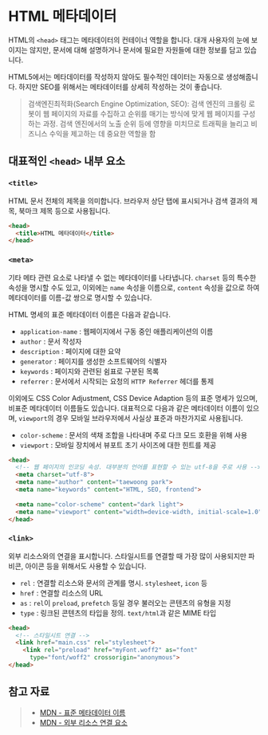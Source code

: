 # HTML 메타데이터

HTML의 `<head>` 태그는 메타데이터의 컨테이너 역할을 합니다.  대개 사용자의 눈에 보이지는 않지만, 문서에 대해 설명하거나 문서에 필요한 자원들에 대한 정보를 담고 있습니다. 

HTML5에서는 메타데이터를 작성하지 않아도 필수적인 데이터는 자동으로 생성해줍니다. 하지만 SEO를 위해서는 메타데이터를 상세히 작성하는 것이 좋습니다.

> 검색엔진최적화(Search Engine Optimization, SEO): 
> 검색 엔진의 크롤링 로봇이 웹 페이지의 자료를 수집하고 순위를 매기는 방식에 맞게 웹 페이지를 구성하는 과정. 검색 엔진에서의 노출 순위 등에 영향을 미치므로 트래픽을 늘리고 비즈니스 수익을 제고하는 데 중요한 역할을 함



## 대표적인 `<head>` 내부 요소

### `<title>`

HTML 문서 전체의 제목을 의미합니다.
브라우저 상단 탭에 표시되거나 검색 결과의 제목, 북마크 제목 등으로 사용됩니다.

``` html
<head>
  <title>HTML 메타데이터</title>
</head>
```



### `<meta>`

기타 메타 관련 요소로 나타낼 수 없는 메타데이터를 나타냅니다. `charset` 등의 특수한 속성을 명시할 수도 있고, 이외에는 `name` 속성을 이름으로, `content` 속성을 값으로 하여 메타데이터를 이름-값 쌍으로 명시할 수 있습니다.

HTML 명세의 표준 메타데이터 이름은 다음과 같습니다.

- `application-name` : 웹페이지에서 구동 중인 애플리케이션의 이름
- `author` : 문서 작성자
- `description` : 페이지에 대한 요약
- `generator` : 페이지를 생성한 소프트웨어의 식별자
- `keywords` : 페이지와 관련된 쉼표로 구분된 목록
- `referrer` : 문서에서 시작되는 요청의 `HTTP Referrer` 헤더를 통제

이외에도 CSS Color Adjustment, CSS Device Adaption 등의 표준 명세가 있으며, 비표준 메타데이터 이름들도 있습니다. 대표적으로 다음과 같은 메타데이터 이름이 있으며, `viewport`의 경우 모바일 브라우저에서 사실상 표준과 마찬가지로 사용됩니다.

- `color-scheme` : 문서의 색채 조합을 나타내며 주로 다크 모드 호환을 위해 사용
- `viewport` : 모바일 장치에서 뷰포트 초기 사이즈에 대한 힌트를 제공

``` html
<head>
  <!-- 웹 페이지의 인코딩 속성. 대부분의 언어를 표현할 수 있는 utf-8을 주로 사용 -->
  <meta charset="utf-8">
  <meta name="author" content="taewoong park">
  <meta name="keywords" content="HTML, SEO, frontend">
  
  <meta name="color-scheme" content="dark light">
  <meta name="viewport" content="width=device-width, initial-scale=1.0">
</head>
```



### `<link>`

외부 리소스와의 연결을 표시합니다. 스타일시트를 연결할 때 가장 많이 사용되지만 파비콘, 아이콘 등을 위해서도 사용할 수 있습니다.

- `rel` : 연결할 리소스와 문서의 관계를 명시. `stylesheet`, `icon` 등
- `href` : 연결할 리소스의 URL
- `as` : `rel`이 `preload`, `prefetch` 등일 경우 불러오는 콘텐츠의 유형을 지정
- `type` : 링크된 콘텐츠의 타입을 정의. `text/html`과 같은 MIME 타입

``` html
<head>
  <!-- 스타일시트 연결 -->
  <link href="main.css" rel="stylesheet">
	<link rel="preload" href="myFont.woff2" as="font"
      type="font/woff2" crossorigin="anonymous">
</head>
```



## 참고 자료

>- [MDN - 표준 메타데이터 이름](https://developer.mozilla.org/ko/docs/Web/HTML/Element/meta/name)
>- [MDN - 외부 리소스 연결 요소](https://developer.mozilla.org/ko/docs/Web/HTML/Element/link)






